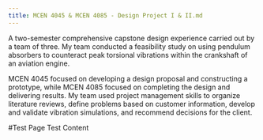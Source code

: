 ```yaml
---
title: MCEN 4045 & MCEN 4085 - Design Project I & II.md
---
```

A two-semester comprehensive capstone design experience carried out by a team of three. 
My team conducted a feasibility study on using pendulum absorbers to counteract peak torsional vibrations within the crankshaft of an aviation engine. 

MCEN 4045 focused on developing a design proposal and constructing a prototype, while MCEN 4085 focused on completing the design and delivering results.
My team used project management skills to organize literature reviews, define problems based on customer information, develop and validate vibration simulations, and recommend decisions for the client.

#Test Page
Test Content
